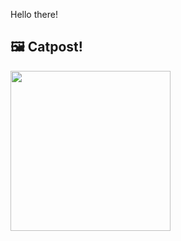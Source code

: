 Hello there!



## 🖼️ Catpost!

<sub>
    <img src="https://cdn2.thecatapi.com/images/Eo5okaC_E.jpg" height="256">
</sub>

